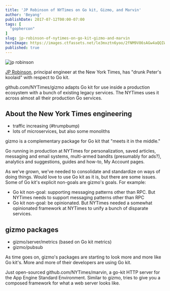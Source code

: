 ```yaml
---
title: 'JP Robinson of NYTimes on Go kit, Gizmo, and Marvin'
author: 'Beyang'
publishDate: 2017-07-12T00:00-07:00
tags: [
  "gophercon"
]
slug: jp-robinson-of-nytimes-on-go-kit-gizmo-and-marvin
heroImage: https://images.ctfassets.net/le3mxztn6yoo/2fNM9V86sAGw4aQQIWUqGk/5c761b436ece37c070532d327a8cd2bb/jp_robinson.jpeg
published: true
---
```



![jp robinson](//images.contentful.com/le3mxztn6yoo/2fNM9V86sAGw4aQQIWUqGk/5c761b436ece37c070532d327a8cd2bb/jp_robinson.jpeg)

[JP Robinson](https://twitter.com/jprbnsn), principal engineer at the New York Times, has "drunk Peter's koolaid" with respect to Go kit.

github.com/NYTimes/gizmo adapts Go kit for use inside a production ecosystem with a bunch of existing legacy services. The NYTimes uses it across almost all their production Go services.

## About the New York Times engineering

* traffic increasing (#trumpbump)
* lots of microservices, but also some monoliths

gizmo is a complementary package for Go kit that "meets it in the middle."

Go running in production at NYTimes for personalization, saved articles, messaging and email systems, multi-armed bandits (presumably for ads?), analytics and suggestions, guides and how-to, My Account pages.

As we've grown, we've needed to consolidate and standardize on ways of doing things. Would love to use Go kit as it is, but there are some issues. Some of Go kit's explicit non-goals are gizmo's goals. For example:

* Go kit non-goal: supporting messaging patterns other than RPC. But NYTimes needs to support messaging patterns other than RPC
* Go kit non-goal: be opinionated. But NYTimes needed a somewhat opinionated framework at NYTimes to unify a bunch of disparate services.

## gizmo packages

- gizmo/server/metrics (based on Go kit metrics)
- gizmo/pubsub

As time goes on, gizmo's packages are starting to look more and more like Go kit's. More and more of their developers are using Go kit.

Just open-sourced github.com/NYTimes/marvin, a go-kit HTTP server for the App Engine Standard Environment. Similar to gizmo, tries to give you a composed framework for what a web server looks like.

